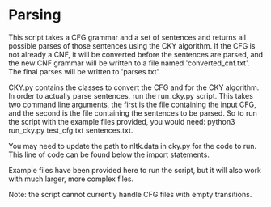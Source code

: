 # Parsing
This script takes a CFG grammar and a set of sentences and returns all possible parses of those sentences using the CKY algorithm. If the CFG is not already a CNF, it will be converted before the sentences are parsed, and the new CNF grammar will be written to a file named 'converted_cnf.txt'. The final parses will be written to 'parses.txt'.

CKY.py contains the classes to convert the CFG and for the CKY algorithm. In order to actually parse sentences, run the run_cky.py script. This takes two command line arguments, the first is the file containing the input CFG, and the second is the file containing the sentences to be parsed. So to run the script with the example files provided, you would need: python3 run_cky.py test_cfg.txt sentences.txt.

You may need to update the path to nltk.data in cky.py for the code to run. This line of code can be found below the import statements.

Example files have been provided here to run the script, but it will also work with much larger, more complex files.

Note: the script cannot currently handle CFG files with empty transitions.
